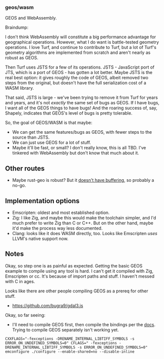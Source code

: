### geos/wasm

GEOS and WebAssembly.

Braindump:

I don't think WebAssembly will constitute a big performance advantage for
geographical operations. However, what I do want is battle-tested geometry
operations. I love Turf, and continue to contribute to Turf, but a lot of Turf's
geometry algorithms are implemented from scratch and aren't nearly as robust as
GEOS.

Then Turf uses JSTS for a few of its operations. JSTS - JavaScript port of JTS,
which is a port of GEOS - has gotten a lot better. Maybe JSTS is the real best
option: it gives roughly the code of GEOS, albeit removed two steps from the
original, but doesn't have the full serialization cost of a WASM library.

That said, JSTS is large - we've been trying to remove it from Turf for years
and years, and it's not _exactly_ the same set of bugs as GEOS. If I have bugs,
I want all of the GEOS things to have bugs! And the roaring success of, say,
Shapely, indicates that GEOS's level of bugs is pretty tolerable.

So, the goal of GEOS/WASM is that maybe:

- We can get the same features/bugs as GEOS, with fewer steps to the source than
  JSTS.
- We can just use GEOS for a lot of stuff.
- Maybe it'll be fast, or small? I don't really know, this is all TBD. I've
  tinkered with WebAssembly but don't know that much about it.

## Other routes

- Maybe rust-geo is robust? But it [doesn't have
  buffering](https://github.com/georust/geo/issues/641), so probably a no-go.

## Implementation options

- Emscripten: oldest and most established option.
- Zig: I like Zig, and maybe this would make the toolchain simpler, and I'd much
  prefer to write Zig than C or C++. But on the
  other hand, maybe it'd make the process way less documented.
- Clang: looks like it does WASM directly, too. Looks like Emscripten _uses_
  LLVM's native support now.

## Notes

Okay, so step one is as painful as expected. Getting the basic GEOS example to compile
using any tool is hard. I can't get it compiled with Zig, Emscripten or cc. It's because
of import paths and stuff. I haven't messed with C in ages.

Looks like there are other people compiling GEOS as a prereq for other stuff.

- https://github.com/bugra9/gdal3.js

Okay, so far seeing:

- I'll need to compile GEOS first, then compile the bindings per the [docs](https://emscripten.org/docs/compiling/Building-Projects.html#using-libraries).
  Trying to compile GEOS separately isn't working yet.

```
CXXFLAGS="-fexceptions -DRENAME_INTERNAL_LIBTIFF_SYMBOLS -s ERROR_ON_UNDEFINED_SYMBOLS=0" CFLAGS=" -fexceptions -DRENAME_INTERNAL_LIBTIFF_SYMBOLS -s ERROR_ON_UNDEFINED_SYMBOLS=0" emconfigure ./configure --enable-shared=no --disable-inline
```
